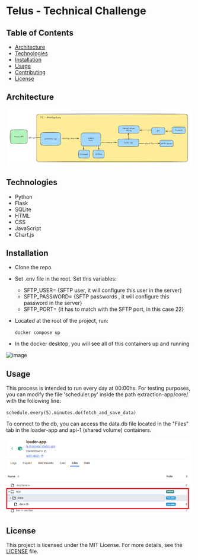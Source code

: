 # Telus - Technical Challenge

## Table of Contents

- [Architecture](#architecture)
- [Technologies](#technologies)
- [Installation](#installation)
- [Usage](#usage)
- [Contributing](#contributing)
- [License](#license)

## Architecture

![alt text](image.png)

## Technologies

- Python
- Flask
- SQLite
- HTML
- CSS
- JavaScript
- Chart.js

## Installation

- Clone the repo

- Set .env file in the root. Set this variables:
    - SFTP_USER= {SFTP user, it will configure this user in the server}
    - SFTP_PASSWORD= {SFTP passwords , it will configure this password in the server}
    - SFTP_PORT= {it has to match with the SFTP port, in this case 22}

- Located at the root of the project, run:

    `docker compose up`

- In the docker desktop, you will see all of this containers up and running

![image](https://github.com/lucasmfunes/ti-challenge/assets/17455330/c460d89c-a6ca-4d19-a886-465b8784ff01)

## Usage

This process is intended to run every day at 00:00hs. For testing purposes, you can modify the file 'scheduler.py' inside the path extraction-app/core/ with the following line: 

`schedule.every(5).minutes.do(fetch_and_save_data)`

To connect to the db, you can access the data.db file located in the "Files" tab in the loader-app and api-1 (shared volume) containers.

![alt text](image-1.png)

## License

This project is licensed under the MIT License. For more details, see the [LICENSE](LICENSE) file.
